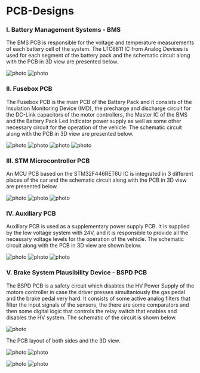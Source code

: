 # PCB-Designs


### I. Battery Management Systems - BMS

The BMS PCB is responsible for the voltage and temperature measurements of each battery cell of the system. The LTC6811 IC from Analog Devices is used for each segment of the battery pack and the schematic circuit along with the PCB in 3D view are presented below.

![photo](Screenshots/Screenshot_100.png)
![photo](Screenshots/Screenshot_102.png)

### II. Fusebox PCB

The Fusebox PCB is the main PCB of the Battery Pack and it consists of the Insulation Monitoring Device (IMD), the precharge and discharge circuit for the DC-Link capacitors of the motor controllers, the Master IC of the BMS and the Battery Pack Led Indicator power supply as well as some other necessary circuit for the operation of the vehicle. The schematic circuit along with the PCB in 3D view are presented below.

![photo](Screenshots/Screenshot_20.png)
![photo](Screenshots/Screenshot_21.png)
![photo](Screenshots/Screenshot_22.png)
![photo](Screenshots/Screenshot_27.png)


### III. STM Microcontroller PCB

An MCU PCB based on the STM32F446RET6U IC is integrated in 3 different places of the car and the schematic circuit along with the PCB in 3D view are presented below.

![photo](Screenshots/Screenshot_1.png)
![photo](Screenshots/Screenshot_2.png)
![photo](Screenshots/Screenshot_3.png)

### IV. Auxiliary PCB

Auxiliary PCB is used as a supplementary power supply PCB. It is supplied by the low voltage system with 24V, and it is responsible to provide all the necessary voltage levels for the operation of the vehicle. The schematic circuit along with the PCB in 3D view are shown below.

![photo](Screenshots/Screenshot_7.png)
![photo](Screenshots/Screenshot_8.png)
![photo](Screenshots/Screenshot_9.png)

### V. Brake System Plausibility Device - BSPD PCB

The BSPD PCB is a safety circuit which disables the HV Power Supply of the motors controller in case the driver presses simultaniously the gas pedal and the brake pedal very hard. It consists of some active analog filters that filter the input signals of the sensors, the there are some comparators and then some digital logic that controls the relay switch that enables and disables the HV system. The schematic of the circuit is shown below.

![photo](Screenshots/Screenshot_4.png)

The PCB layout of both sides and the 3D view.

![photo](Screenshots/Screenshot_25.png)
![photo](Screenshots/Screenshot_26.png)

![photo](Screenshots/Screenshot_5.png)
![photo](Screenshots/Screenshot_6.png)
